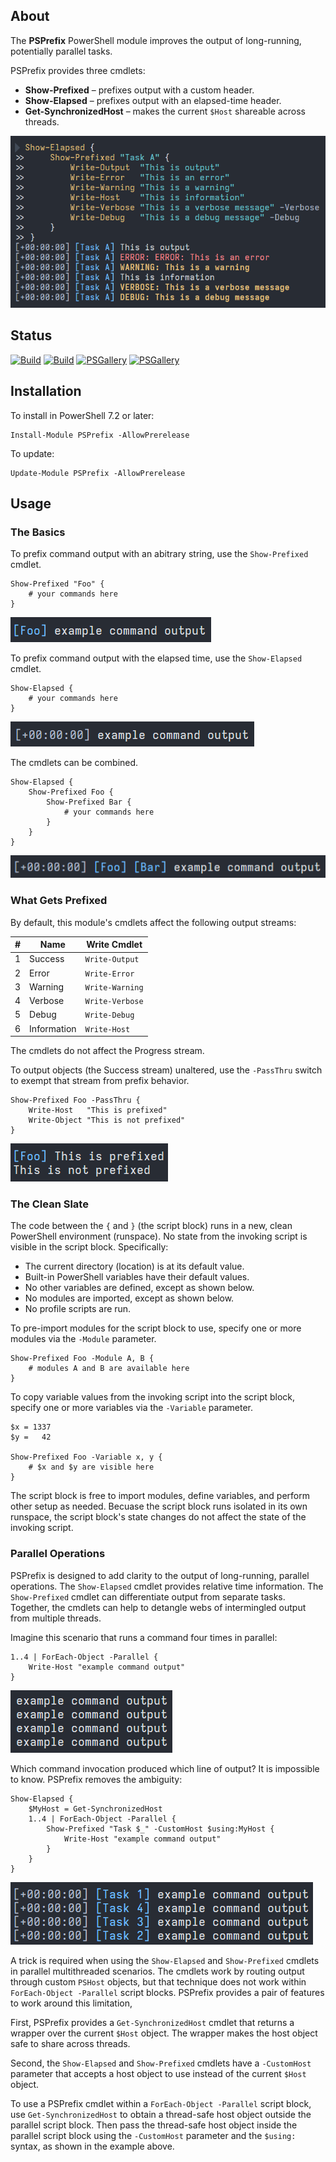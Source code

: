 ## About

The **PSPrefix** PowerShell module improves the output of long-running, potentially parallel tasks.

PSPrefix provides three cmdlets:

- **Show-Prefixed** – prefixes output with a custom header.
- **Show-Elapsed** – prefixes output with an elapsed-time header.
- **Get-SynchronizedHost** – makes the current `$Host` shareable across threads.

![An example showing use and output of Show-Prefixed nested within Show-Elapsed and invoking various Write cmdlets](https://raw.githubusercontent.com/sharpjs/PSPrefix/main/img/example.png)

## Status

[![Build](https://github.com/sharpjs/PSPrefix/workflows/Build/badge.svg)](https://github.com/sharpjs/PSPrefix/actions)
[![Build](https://img.shields.io/badge/coverage-100%25-brightgreen.svg)](https://github.com/sharpjs/PSPrefix/actions)
[![PSGallery](https://img.shields.io/powershellgallery/v/PSPrefix.svg)](https://www.powershellgallery.com/packages/PSPrefix)
[![PSGallery](https://img.shields.io/powershellgallery/dt/PSPrefix.svg)](https://www.powershellgallery.com/packages/PSPrefix)

## Installation

To install in PowerShell 7.2 or later:

```pwsh
Install-Module PSPrefix -AllowPrerelease
```

To update:

```pwsh
Update-Module PSPrefix -AllowPrerelease
```

## Usage

### The Basics

To prefix command output with an abitrary string, use the `Show-Prefixed` cmdlet.

```pwsh
Show-Prefixed "Foo" {
    # your commands here
}
```

![Output of the Show-Prefixed example above](https://raw.githubusercontent.com/sharpjs/PSPrefix/main/img/output-prefixed.png)

To prefix command output with the elapsed time, use the `Show-Elapsed` cmdlet.

```pwsh
Show-Elapsed {
    # your commands here
}
```

![Output of the Show-Elapsed example above](https://raw.githubusercontent.com/sharpjs/PSPrefix/main/img/output-elapsed.png)

The cmdlets can be combined.

```pwsh
Show-Elapsed {
    Show-Prefixed Foo {
        Show-Prefixed Bar {
            # your commands here
        }
    }
}
```

![Output of the combined example above](https://raw.githubusercontent.com/sharpjs/PSPrefix/main/img/output-combined.png) 

### What Gets Prefixed

By default, this module's cmdlets affect the following output streams:

\#| Name        | Write Cmdlet
--|-------------|----------------
1 | Success     | `Write-Output`
2 | Error       | `Write-Error`
3 | Warning     | `Write-Warning`
4 | Verbose     | `Write-Verbose`
5 | Debug       | `Write-Debug`
6 | Information | `Write-Host`

The cmdlets do not affect the Progress stream.

To output objects (the Success stream) unaltered, use the `-PassThru` switch to
exempt that stream from prefix behavior.

```pwsh
Show-Prefixed Foo -PassThru {
    Write-Host   "This is prefixed"
    Write-Object "This is not prefixed"
}
```

![Output of the -PassThru parameter example above](https://raw.githubusercontent.com/sharpjs/PSPrefix/main/img/output-passthru.png) 

### The Clean Slate

The code between the `{` and `}` (the script block) runs in a new, clean
PowerShell environment (runspace).  No state from the invoking script is
visible in the script block.  Specifically:

- The current directory (location) is at its default value.
- Built-in PowerShell variables have their default values.
- No other variables are defined, except as shown below.
- No modules are imported, except as shown below.
- No profile scripts are run.

To pre-import modules for the script block to use, specify one or more modules
via the `-Module` parameter.

```pwsh
Show-Prefixed Foo -Module A, B {
    # modules A and B are available here
}
```

To copy variable values from the invoking script into the script block, specify
one or more variables via the `-Variable` parameter.

```pwsh
$x = 1337
$y =   42

Show-Prefixed Foo -Variable x, y {
    # $x and $y are visible here
}
```

The script block is free to import modules, define variables, and perform other
setup as needed.  Becuase the script block runs isolated in its own runspace,
the script block's state changes do not affect the state of the invoking
script.

### Parallel Operations

PSPrefix is designed to add clarity to the output of long-running, parallel
operations.  The `Show-Elapsed` cmdlet provides relative time information.
The `Show-Prefixed` cmdlet can differentiate output from separate tasks.
Together, the cmdlets can help to detangle webs of intermingled output from
multiple threads.

Imagine this scenario that runs a command four times in parallel:

```pwsh
1..4 | ForEach-Object -Parallel {
    Write-Host "example command output"
}
```

![Output of the parallel example above: four identical lines of text.](https://raw.githubusercontent.com/sharpjs/PSPrefix/main/img/output-parallel-unprefixed.png) 

Which command invocation produced which line of output?  It is impossible to
know.  PSPrefix removes the ambiguity:

```pwsh
Show-Elapsed {
    $MyHost = Get-SynchronizedHost
    1..4 | ForEach-Object -Parallel {
        Show-Prefixed "Task $_" -CustomHost $using:MyHost {
            Write-Host "example command output"
        }
    }
}
```

![Output of the parallel example above: each line is prefixed by a task name.](https://raw.githubusercontent.com/sharpjs/PSPrefix/main/img/output-parallel.png) 

A trick is required when using the `Show-Elapsed` and `Show-Prefixed` cmdlets
in parallel multithreaded scenarios.  The cmdlets work by routing output
through custom `PSHost` objects, but that technique does not work within
`ForEach-Object -Parallel` script blocks.  PSPrefix provides a pair of features
to work around this limitation,

First, PSPrefix provides a `Get-SynchronizedHost` cmdlet that returns a wrapper
over the current `$Host` object.  The wrapper makes the host object safe to
share across threads.

Second, the `Show-Elapsed` and `Show-Prefixed` cmdlets have a `-CustomHost`
parameter that accepts a host object to use instead of the current `$Host`
object.

To use a PSPrefix cmdlet within a `ForEach-Object -Parallel` script block, use
`Get-SynchronizedHost` to obtain a thread-safe host object outside the parallel
script block.  Then pass the thread-safe host object inside the parallel script
block using the `-CustomHost` parameter and the `$using:` syntax, as shown in
the example above.

<!--
  Copyright Subatomix Research Inc.
  SPDX-License-Identifier: MIT
-->
